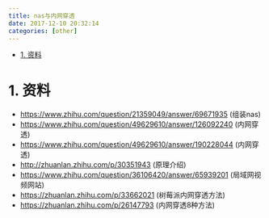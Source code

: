```yaml
---
title: nas与内网穿透
date: 2017-12-10 20:32:14
categories: [other]
---
```



<!-- TOC -->

- [1. 资料](#1-资料)

<!-- /TOC -->


<a id="markdown-1-资料" name="1-资料"></a>
# 1. 资料
* https://www.zhihu.com/question/21359049/answer/69671935 (组装nas)
* https://www.zhihu.com/question/49629610/answer/126092240 (内网穿透)
* https://www.zhihu.com/question/49629610/answer/190228044 (内网穿透)
* http://zhuanlan.zhihu.com/p/30351943 (原理介绍) 
* https://www.zhihu.com/question/36106420/answer/65939201 (局域网视频网站)
* https://zhuanlan.zhihu.com/p/33662021 (树莓派内网穿透方法)
* https://zhuanlan.zhihu.com/p/26147793 (内网穿透8种方法)
